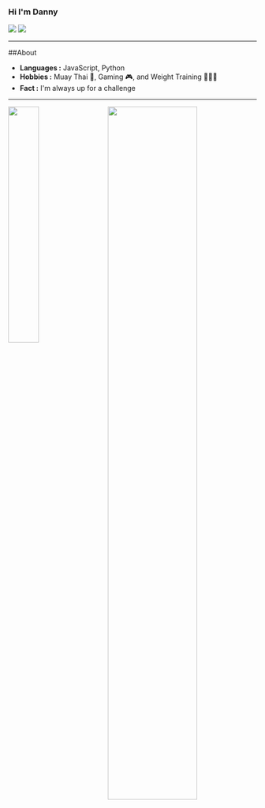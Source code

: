 ### Hi I'm Danny
[![](https://img.shields.io/badge/LinkedIn-danny--pacheco-blue)](https://www.linkedin.com/in/danny--pacheco/)
[![](https://img.shields.io/badge/Gmail-dnpchc4%40gmail.com-red)](mailto:dnpchc4@gmail.com)

---------------------------------------------------------------------------------------------------------------------------------------------------------------------------------
##About
-  **Languages :** JavaScript, Python
-  **Hobbies :** Muay Thai 🥊, Gaming 🎮, and Weight Training 🏋🏽‍♂️
-  **Fact :** I'm always up for a challenge

---------------------------------------------------------------------------------------------------------------------------------------------------------------------------------
<div>
  <img align="left" width="35%" height="35%" src="https://github-readme-stats.vercel.app/api/top-langs/?username=dannypacheco4&layout=compact">
  <img align="right" width="60%" height="60%" src="https://github-readme-stats.vercel.app/api?username=dannypacheco4&show_icons=true&count_private=true">
</div>
